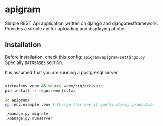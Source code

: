 # apigram
Simple REST Api application written on django and djangorestframework. Provides a simple api for uploading and displaying photos


## Installation

Before installation, check this config: `apigram/apigram/settings.py`
Specially `DATABASES` section.

It is assumed that you are running a postgresql server.


```bash

virtualenv venv && source venv/bin/activate
pip install -r requirements.txt

cd apigram/
cp .env.example .env # Change this key if you'll deploy production

./manage.py migrate
./manage.py runserver
```

